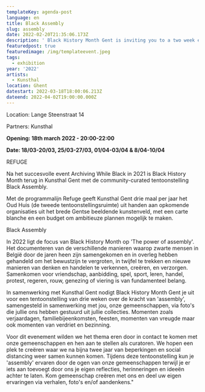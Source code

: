 ```yaml
---
templateKey: agenda-post
language: en
title: Black Assembly
slug: assembly
date: 2022-02-20T21:35:06.173Z
description: ' Black History Month Gent is inviting you to a two week exhibition on the power of assembly curated in collaboration with you, our community. Come be in communion with us and share your own experiences of assembly via stories, photos, and/or mementos.'
featuredpost: true
featuredimage: /img/templateevent.jpeg
tags:
  - exhibition
year: '2022'
artists:
  - Kunsthal
location: Ghent
datestart: 2022-03-18T18:00:06.213Z
dateend: 2022-04-02T19:00:00.000Z
---
```

Location: Lange Steenstraat 14

Partners: Kunsthal

**Opening: 18th march 2022 - 20:00-22:00**

**Date: 18/03-20/03, 25/03-27/03, 01/04-03/04 & 8/04-10/04**

REFUGE

Na het succesvolle event Archiving While Black in 2021 is Black History Month terug in Kunsthal Gent met de community-curated tentoonstelling Black Assembly.

Met de programmalijn Refuge geeft Kunsthal Gent drie maal per jaar het Oud Huis (de tweede tentoonstellingsruimte) uit handen aan opkomende organisaties uit het brede Gentse beeldende kunstenveld, met een carte blanche en een budget om ambitieuze plannen mogelijk te maken.

Black Assembly

In 2022 ligt de focus van Black History Month op 'The power of assembly'. Het documenteren van de verschillende manieren waarop zwarte mensen in België door de jaren heen zijn samengekomen en in overleg hebben gehandeld om het bewustzijn te vergroten, in twijfel te trekken en nieuwe manieren van denken en handelen te verkennen, creëren, en verzorgen. Samenkomen voor vriendschap, aanbidding, spel, sport, leren, handel, protest, regeren, rouw, genezing of viering is van fundamenteel belang.

In samenwerking met Kunsthal Gent nodigt Black History Month Gent je uit voor een tentoonstelling van drie weken over de kracht van 'assembly', samengesteld in samenwerking met jou, onze gemeenschappen, via foto's die jullie ons hebben gestuurd uit jullie collecties. Momenten zoals verjaardagen, familiebijeenkomsten, feesten, momenten van vreugde maar ook momenten van verdriet en bezinning.

Voor dit evenement wilden we het thema eren door in contact te komen met onze gemeenschappen en hen aan te stellen als curatoren. We hopen een plek te creëren waar we na bijna twee jaar van beperkingen en social distancing weer samen kunnen komen. Tijdens deze tentoonstelling kun je 'assembly' ervaren door de ogen van onze gemeenschappen terwijl je er iets aan toevoegt door ons je eigen reflecties, herinneringen en ideeën achter te laten. Kom gemeenschap creëren met ons en deel uw eigen ervaringen via verhalen, foto's en/of aandenkens."

